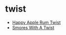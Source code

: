 # twist

 * [Happy Apple Rum Twist](index/h/happy-apple-rum-twist-200390.json)
 * [Smores With A Twist](index/s/smores-with-a-twist-108717.json)
